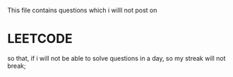 This file contains questions which i willl not post on 

# LEETCODE

so that, if i will not be able to solve questions in a day, so my streak will not break;
